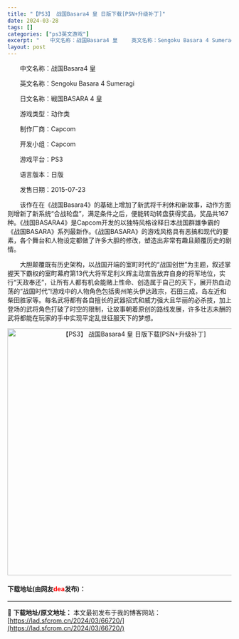 ```yaml
---
title: "【PS3】 战国Basara4 皇 日版下载[PSN+升级补丁]"
date: 2024-03-28
tags: []
categories: ["ps3英文游戏"]
excerpt: "　　中文名称：战国Basara4 皇 　　英文名称：Sengoku Basara 4 Sumeragi 　　日文名称：戦国BASARA 4 皇 　　游戏类型：动作类 　　制作厂商：Capcom 　　开发小组：Capcom 　　游戏平台：PS3 　　语言版本：日版 　　发售日期：2015-07-23 &hellip;"
layout: post
---
```


 <p>　　中文名称：战国Basara4 皇</p> <p>　　英文名称：Sengoku Basara 4 Sumeragi</p> <p>　　日文名称：戦国BASARA 4 皇</p> <p>　　游戏类型：动作类</p> <p>　　制作厂商：Capcom</p> <p>　　开发小组：Capcom</p> <p>　　游戏平台：PS3</p> <p>　　语言版本：日版</p> <p>　　发售日期：2015-07-23</p> <p>　　该作在在《战国Basara4》的基础上增加了新武将千利休和新故事，动作方面则增新了新系统&ldquo;合战轮盘&rdquo;，满足条件之后，便能转动转盘获得奖品，奖品共167种。《战国BASARA4》是Capcom开发的以独特风格诠释日本战国群雄争霸的《战国BASARA》系列最新作。《战国BASARA》的游戏风格具有恶搞和现代的要素，各个舞台和人物设定都做了许多大胆的修改，塑造出非常有趣且颠覆历史的剧情。</p> <p>　　大胆颠覆既有历史架构，以战国开端的室町时代的&ldquo;战国创世&rdquo;为主题，叙述掌握天下霸权的室町幕府第13代大将军足利义辉主动宣告放弃自身的将军地位，实行&ldquo;天政奉还&rdquo;，让所有人都有机会能赌上性命、创造属于自己的天下，展开热血动荡的&ldquo;战国时代&rdquo;!游戏中的人物角色包括奥州笔头伊达政宗，石田三成，岛左近和柴田胜家等。每名武将都有各自擅长的武器招式和威力强大且华丽的必杀技，加上登场的武将角色打破了时空的限制，让故事朝着原创的路线发展，许多壮志未酬的武将都能在玩家的手中实现平定乱世征服天下的梦想。</p> <p align="center"><img align="" border="0" src="https://lad.sfcrom.cn/wp-content/uploads/2024/03/20240328_66051bf16c142.jpg" width="554" alt="【PS3】 战国Basara4 皇 日版下载[PSN+升级补丁]" /></p> <p><h4>下载地址(由网友<font color="red">dea</font>发布)：</h4></p> 

---
📖 **下载地址/原文地址：** 本文最初发布于我的博客网站：[https://lad.sfcrom.cn/2024/03/66720/](https://lad.sfcrom.cn/2024/03/66720/)
